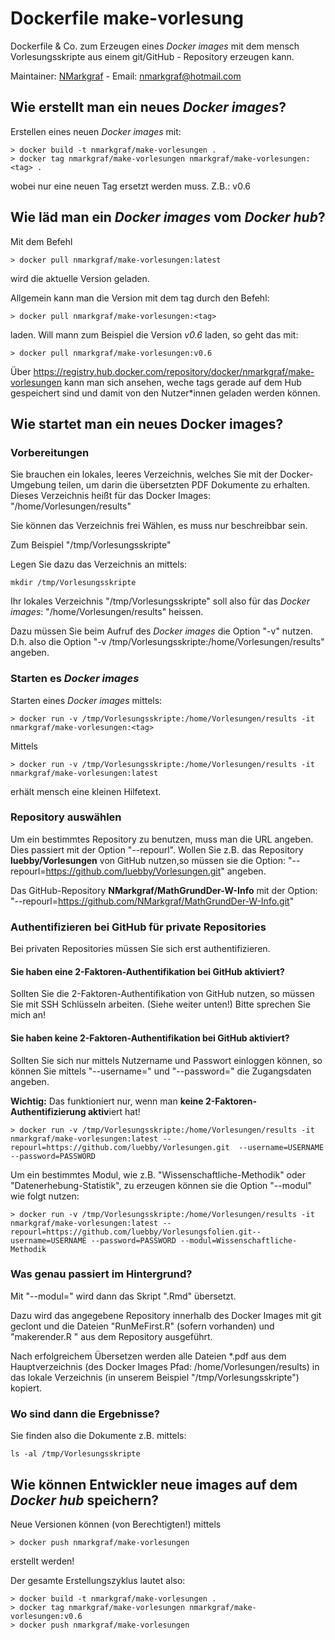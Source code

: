 # Dockerfile make-vorlesung

Dockerfile & Co. zum Erzeugen eines *Docker images* mit dem mensch Vorlesungsskripte aus einem git/GitHub - Repository erzeugen kann.

Maintainer: [NMarkgraf](https:/github.com/NMarkgraf) - Email: [nmarkgraf@hotmail.com](mailto:nmarkgraf@hotmail.com?subject=GitHub-Dockerfile-make-vorlesung)


## Wie erstellt man ein neues *Docker images*?

Erstellen eines neuen *Docker images* mit:

```
> docker build -t nmarkgraf/make-vorlesungen .
> docker tag nmarkgraf/make-vorlesungen nmarkgraf/make-vorlesungen:<tag> .
```


wobei <tag> nur eine neuen Tag ersetzt werden muss. Z.B.: v0.6


## Wie läd man ein *Docker images* vom *Docker hub*?

Mit dem Befehl

```
> docker pull nmarkgraf/make-vorlesungen:latest
```

wird die aktuelle Version geladen.

Allgemein kann man die Version mit dem tag *<tag>* durch den Befehl:

```
> docker pull nmarkgraf/make-vorlesungen:<tag>
```

laden. Will mann zum Beispiel die Version *v0.6* laden, so geht das mit:
```
> docker pull nmarkgraf/make-vorlesungen:v0.6
```


Über https://registry.hub.docker.com/repository/docker/nmarkgraf/make-vorlesungen kann man sich ansehen,
weche tags gerade auf dem Hub gespeichert sind und damit von den Nutzer*innen geladen werden können.


## Wie startet man ein neues Docker images?

### Vorbereitungen

Sie brauchen ein lokales, leeres Verzeichnis, welches Sie mit der Docker-Umgebung teilen, um darin die
übersetzten PDF Dokumente zu erhalten.
Dieses Verzeichnis heißt für das Docker Images: "/home/Vorlesungen/results"

Sie können das Verzeichnis frei Wählen, es muss nur beschreibbar sein.

Zum Beispiel "/tmp/Vorlesungsskripte"

Legen Sie dazu das Verzeichnis an mittels:

```
mkdir /tmp/Vorlesungsskripte
```

Ihr lokales Verzeichnis "/tmp/Vorlesungsskripte" soll also für das *Docker images*: "/home/Vorlesungen/results" heissen.

Dazu müssen Sie beim Aufruf des *Docker images* die Option "-v" nutzen. D.h. also die Option "-v /tmp/Vorlesungsskripte:/home/Vorlesungen/results" angeben.


### Starten es *Docker images*

Starten eines *Docker images* mittels:

```
> docker run -v /tmp/Vorlesungsskripte:/home/Vorlesungen/results -it nmarkgraf/make-vorlesungen:<tag>
```

Mittels 
```
> docker run -v /tmp/Vorlesungsskripte:/home/Vorlesungen/results -it nmarkgraf/make-vorlesungen:latest
```

erhält mensch eine kleinen Hilfetext.


### Repository auswählen

Um ein bestimmtes Repository zu benutzen, muss man die URL angeben. Dies passiert mit der Option "--repourl".
Wollen Sie z.B. das Repository **luebby/Vorlesungen** von GitHub nutzen,so müssen sie die Option:
"--repourl=https://github.com/luebby/Vorlesungen.git" angeben.

Das GitHub-Repository **NMarkgraf/MathGrundDer-W-Info** mit der Option: 
"--repourl=https://github.com/NMarkgraf/MathGrundDer-W-Info.git"


### Authentifizieren bei GitHub für private Repositories

Bei privaten Repositories müssen Sie sich erst authentifizieren.

#### Sie haben eine 2-Faktoren-Authentifikation bei GitHub aktiviert?

Sollten Sie die 2-Faktoren-Authentifikation von GitHub nutzen, so müssen Sie mit SSH Schlüsseln arbeiten. (Siehe weiter unten!)
Bitte sprechen Sie mich an!


#### Sie haben **keine** 2-Faktoren-Authentifikation bei GitHub aktiviert?

Sollten Sie sich nur mittels Nutzername und Passwort einloggen können, so können Sie mittels "--username=<USERNAME>" und "--password=<PASSWORD>"
die Zugangsdaten angeben. 

**Wichtig:** Das funktioniert nur, wenn man **keine 2-Faktoren-Authentifizierung aktiv**iert hat!

```
> docker run -v /tmp/Vorlesungsskripte:/home/Vorlesungen/results -it nmarkgraf/make-vorlesungen:latest --repourl=https://github.com/luebby/Vorlesungen.git  --username=USERNAME --password=PASSWORD
```

Um ein bestimmtes Modul, wie z.B. "Wissenschaftliche-Methodik" oder "Datenerhebung-Statistik", zu erzeugen können sie die Option "--modul" wie folgt nutzen:

```
> docker run -v /tmp/Vorlesungsskripte:/home/Vorlesungen/results -it nmarkgraf/make-vorlesungen:latest --repourl=https://github.com/luebby/Vorlesungsfolien.git--username=USERNAME --password=PASSWORD --modul=Wissenschaftliche-Methodik 
```


### Was genau passiert im Hintergrund?

Mit "--modul=<Modulbezeichnung>" wird dann das Skript "<Modulbezeichung>.Rmd" übersetzt.

Dazu wird das angegebene Repository innerhalb des Docker Images mit git geclont und die Dateien "RunMeFirst.R" (sofern vorhanden) und "makerender.R <Modulbezeichnung>" aus dem Repository ausgeführt.

Nach erfolgreichem Übersetzen werden alle Dateien <Modulbezeichnung>*.pdf aus dem Hauptverzeichnis (des Docker Images Pfad: /home/Vorlesungen/results) in das lokale Verzeichnis (in unserem Beispiel "/tmp/Vorlesungsskripte") kopiert. 


### Wo sind dann die Ergebnisse?

Sie finden also die Dokumente z.B. mittels:

```
ls -al /tmp/Vorlesungsskripte
```



## Wie können Entwickler neue images auf dem *Docker hub* speichern?

Neue Versionen können (von Berechtigten!) mittels

```
> docker push nmarkgraf/make-vorlesungen
```

erstellt werden! 

Der gesamte Erstellungszyklus lautet also:


```
> docker build -t nmarkgraf/make-vorlesungen .
> docker tag nmarkgraf/make-vorlesungen nmarkgraf/make-vorlesungen:v0.6
> docker push nmarkgraf/make-vorlesungen
```

